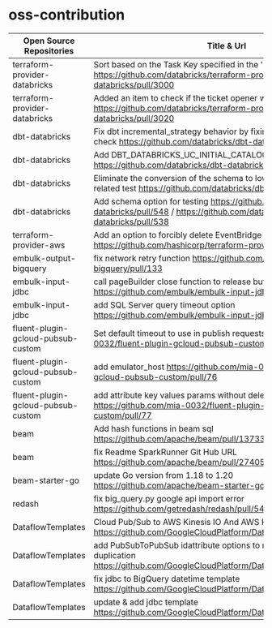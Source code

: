# oss-contribution

| Open Source Repositories           | Title & Url                                                                                                                                 | Status |
| ---------------------------------- | ------------------------------------------------------------------------------------------------------------------------------------------- | ------ |
| terraform-provider-databricks      | Sort based on the Task Key specified in the 'Depends On' field https://github.com/databricks/terraform-provider-databricks/pull/3000        | merged |
| terraform-provider-databricks      | Added an item to check if the ticket opener wants to do a bug fix https://github.com/databricks/terraform-provider-databricks/pull/3020     | merged |
| dbt-databricks                     | Fix dbt incremental_strategy behavior by fixing schema table existing check https://github.com/databricks/dbt-databricks/pull/530           | merged |
| dbt-databricks                     | Add DBT_DATABRICKS_UC_INITIAL_CATALOG Option https://github.com/databricks/dbt-databricks/pull/537                                          | merged |
| dbt-databricks                     | Eliminate the conversion of the schema to lowercase for schema-related test https://github.com/databricks/dbt-databricks/pull/541           | merged |
| dbt-databricks                     | Add schema option for testing https://github.com/databricks/dbt-databricks/pull/548 / https://github.com/databricks/dbt-databricks/pull/538 | merged |
| terraform-provider-aws             | Add an option to forcibly delete EventBridge Rules https://github.com/hashicorp/terraform-provider-aws/pull/34905                           | open   |
| embulk-output-bigquery             | fix network retry function https://github.com/embulk/embulk-output-bigquery/pull/133                                                        | merged |
| embulk-input-jdbc                  | call pageBuilder close function to release buffer https://github.com/embulk/embulk-input-jdbc/pull/225                                      | open   |
| embulk-input-jdbc                  | add SQL Server query timeout option https://github.com/embulk/embulk-input-jdbc/pull/224                                                    | close  |
| fluent-plugin-gcloud-pubsub-custom | Set default timeout to use in publish requests https://github.com/mia-0032/fluent-plugin-gcloud-pubsub-custom/pull/75                       | merged |
| fluent-plugin-gcloud-pubsub-custom | add emulator_host https://github.com/mia-0032/fluent-plugin-gcloud-pubsub-custom/pull/76                                                    | merged |
| fluent-plugin-gcloud-pubsub-custom | add attribute key values params without deleting input message https://github.com/mia-0032/fluent-plugin-gcloud-pubsub-custom/pull/77       | merged |
| beam                               | Add hash functions in beam sql https://github.com/apache/beam/pull/13733                                                                    | merged |
| beam                               | fix Readme SparkRunner Git Hub URL https://github.com/apache/beam/pull/27405                                                                | merged |
| beam-starter-go                    | update Go version from 1.18 to 1.20 https://github.com/apache/beam-starter-go/pull/17                                                       | merged |
| redash                             | fix big_query.py google api import error https://github.com/getredash/redash/pull/5482                                                      | merged |
| DataflowTemplates                  | Cloud Pub/Sub to AWS Kinesis IO And AWS Kinesis to BigQuery IO https://github.com/GoogleCloudPlatform/DataflowTemplates/pull/258            | open   |
| DataflowTemplates                  | add PubSubToPubSub idattribute options to remove message duplication https://github.com/GoogleCloudPlatform/DataflowTemplates/pull/259      | open   |
| DataflowTemplates                  | fix jdbc to BigQuery datetime template https://github.com/GoogleCloudPlatform/DataflowTemplates/pull/372                                    | close  |
| DataflowTemplates                  | update & add jdbc template https://github.com/GoogleCloudPlatform/DataflowTemplates/pull/371                                                | open   |
